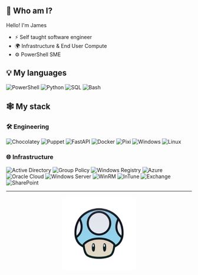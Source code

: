 ## 🎯 **Who am I?**

Hello! I'm James

- ⚡️ Self taught software engineer
- 🌍 Infrastructure & End User Compute
- ⚙️ PowerShell SME

## 💡 **My languages**
![PowerShell](https://img.shields.io/badge/PowerShell-5391FE?style=for-the-badge&logo=powershell&logoColor=white)
![Python](https://img.shields.io/badge/Python-3776AB?style=for-the-badge&logo=python&logoColor=white)
![SQL](https://img.shields.io/badge/SQL-4479A1?style=for-the-badge&logo=mysql&logoColor=white)
![Bash](https://img.shields.io/badge/Bash-4EAA25?style=for-the-badge&logo=gnu-bash&logoColor=white)

## 🕸️ **My stack**

### 🛠️ **Engineering**
![Chocolatey](https://img.shields.io/badge/Chocolatey-80B5E3?style=for-the-badge&logo=chocolatey&logoColor=white)
![Puppet](https://img.shields.io/badge/Puppet-FFAE1A?style=for-the-badge&logo=puppet&logoColor=white)
![FastAPI](https://img.shields.io/badge/FastAPI-009688?style=for-the-badge&logo=fastapi&logoColor=white)
![Docker](https://img.shields.io/badge/Docker-2496ED?style=for-the-badge&logo=docker&logoColor=white)
![Pixi](https://img.shields.io/badge/Pixi-8A2BE2?style=for-the-badge&logo=python&logoColor=white)
![Windows](https://img.shields.io/badge/Windows-0078D4?style=for-the-badge&logo=windows&logoColor=white)
![Linux](https://img.shields.io/badge/Linux-FCC624?style=for-the-badge&logo=linux&logoColor=black)

### 🌐 **Infrastructure**
![Active Directory](https://img.shields.io/badge/Active_Directory-0078D4?style=for-the-badge&logo=windows&logoColor=white)
![Group Policy](https://img.shields.io/badge/Group_Policy-107C10?style=for-the-badge&logo=microsoft&logoColor=white)
![Windows Registry](https://img.shields.io/badge/Windows_Registry-FF6B6B?style=for-the-badge&logo=windows&logoColor=white)
![Azure](https://img.shields.io/badge/Microsoft_Azure-0089D0?style=for-the-badge&logo=microsoft-azure&logoColor=white)
![Oracle Cloud](https://img.shields.io/badge/Oracle_Cloud-F80000?style=for-the-badge&logo=oracle&logoColor=white)
![Windows Server](https://img.shields.io/badge/Windows_Server-5C2D91?style=for-the-badge&logo=windows&logoColor=white)
![WinRM](https://img.shields.io/badge/WinRM-881798?style=for-the-badge&logo=powershell&logoColor=white)
![InTune](https://img.shields.io/badge/Intune-00BCF2?style=for-the-badge&logo=microsoft&logoColor=white)
![Exchange](https://img.shields.io/badge/Exchange-FFB900?style=for-the-badge&logo=microsoft-exchange&logoColor=white)
![SharePoint](https://img.shields.io/badge/SharePoint-0078D4?style=for-the-badge&logo=microsoft-sharepoint&logoColor=white)

---

<p align="center">
  <img src="Toad.png" alt="Toad" width="200"/>
</p>